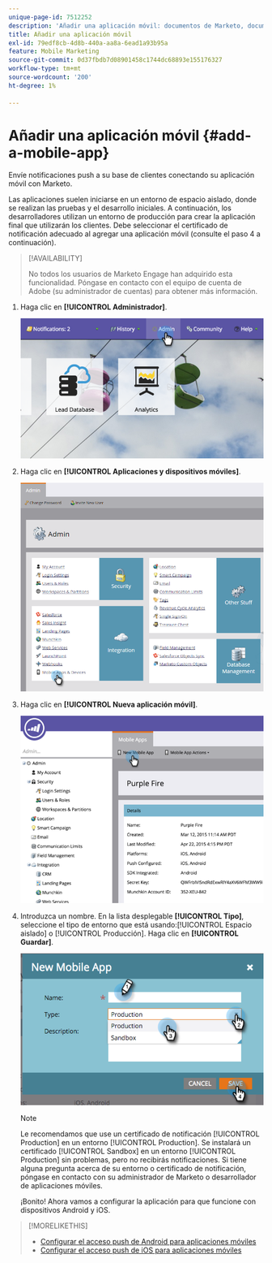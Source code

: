 ```yaml
---
unique-page-id: 7512252
description: 'Añadir una aplicación móvil: documentos de Marketo, documentación del producto'
title: Añadir una aplicación móvil
exl-id: 79edf8cb-4d8b-440a-aa8a-6ead1a93b95a
feature: Mobile Marketing
source-git-commit: 0d37fbdb7d08901458c1744dc68893e155176327
workflow-type: tm+mt
source-wordcount: '200'
ht-degree: 1%

---
```


# Añadir una aplicación móvil {#add-a-mobile-app}

Envíe notificaciones push a su base de clientes conectando su aplicación móvil con Marketo.

Las aplicaciones suelen iniciarse en un entorno de espacio aislado, donde se realizan las pruebas y el desarrollo iniciales. A continuación, los desarrolladores utilizan un entorno de producción para crear la aplicación final que utilizarán los clientes. Debe seleccionar el certificado de notificación adecuado al agregar una aplicación móvil (consulte el paso 4 a continuación).

>[!AVAILABILITY]
>
>
>No todos los usuarios de Marketo Engage han adquirido esta funcionalidad. Póngase en contacto con el equipo de cuenta de Adobe (su administrador de cuentas) para obtener más información.

1. Haga clic en **[!UICONTROL Administrador]**.

   ![](assets/image2015-4-22-16-3a12-3a32.png)

1. Haga clic en **[!UICONTROL Aplicaciones y dispositivos móviles]**.

   ![](assets/image2016-1-12-15-3a42-3a30.png)

1. Haga clic en **[!UICONTROL Nueva aplicación móvil]**.

   ![](assets/image2015-4-22-16-3a17-3a15.png)

1. Introduzca un nombre. En la lista desplegable **[!UICONTROL Tipo]**, seleccione el tipo de entorno que está usando:[!UICONTROL Espacio aislado] o [!UICONTROL Producción]. Haga clic en **[!UICONTROL Guardar]**.

   ![](assets/image2015-11-18-15-3a52-3a15.png)

   >[!NOTE]
   >
   >Le recomendamos que use un certificado de notificación [!UICONTROL Production] en un entorno [!UICONTROL Production]. Se instalará un certificado [!UICONTROL Sandbox] en un entorno [!UICONTROL Production] sin problemas, pero no recibirás notificaciones. Si tiene alguna pregunta acerca de su entorno o certificado de notificación, póngase en contacto con su administrador de Marketo o desarrollador de aplicaciones móviles.

   ¡Bonito! Ahora vamos a configurar la aplicación para que funcione con dispositivos Android y iOS.

>[!MORELIKETHIS]
>
>* [Configurar el acceso push de Android para aplicaciones móviles](/help/marketo/product-docs/mobile-marketing/admin/configure-mobile-app-android-push-access.md)
>* [Configurar el acceso push de iOS para aplicaciones móviles](/help/marketo/product-docs/mobile-marketing/admin/configure-mobile-app-ios-push-access.md)
